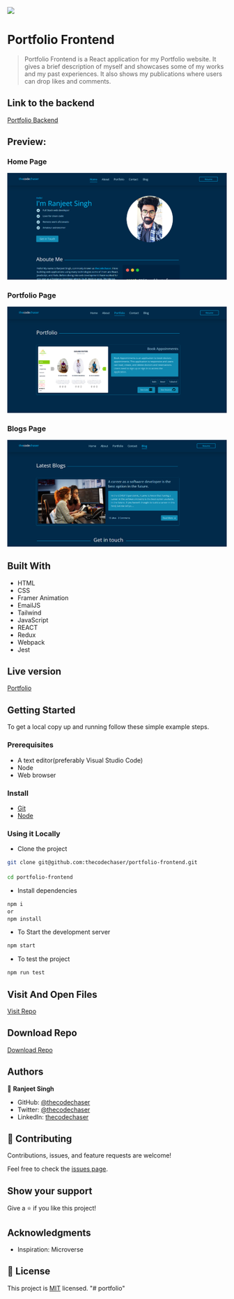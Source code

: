 ![](https://img.shields.io/badge/thecodechaser-blueviolet)

# Portfolio Frontend

> Portfolio Frontend is a React application for my Portfolio website. It gives a brief description of myself and showcases some of my works and my past experiences. It also shows my publications where users can drop likes and comments.

## Link to the backend

[Portfolio Backend](https://github.com/thecodechaser/portfolio-backend)

## Preview:

### Home Page

![screenshot](./src/assets/images/previews/preview1.png)

### Portfolio Page

![screenshot](./src/assets/images/previews/preview2.png)

### Blogs Page

![screenshot](./src/assets/images/previews/preview3.png)

## Built With

- HTML
- CSS
- Framer Animation
- EmailJS
- Tailwind
- JavaScript
- REACT
- Redux
- Webpack
- Jest

## Live version

[Portfolio](https://thecodechaser.com/)

## Getting Started

To get a local copy up and running follow these simple example steps.

### Prerequisites
- A text editor(preferably Visual Studio Code)
- Node
- Web browser

### Install
- [Git](https://git-scm.com/downloads)
- [Node](https://nodejs.org/en/download/)

### Using it Locally

- Clone the project

```bash 
git clone git@github.com:thecodechaser/portfolio-frontend.git

cd portfolio-frontend
```

- Install dependencies

```bash
npm i 
or
npm install
```
- To Start the development server
```bash
npm start
```

- To test the project
```bash
npm run test
```


## Visit And Open Files

[Visit Repo](https://github.com/thecodechaser/portfolio-frontend)

## Download Repo

[Download Repo](https://github.com/thecodechaser/portfolio-frontend/archive/refs/heads/dev.zip)

## Authors

👤 **Ranjeet Singh**

- GitHub: [@thecodechaser](https://github.com/thecodechaser)
- Twitter: [@thecodechaser](https://twitter.com/thecodechaser)
- LinkedIn: [thecodechaser](https://linkedin.com/in/thecodechaser)

## 🤝 Contributing

Contributions, issues, and feature requests are welcome!

Feel free to check the [issues page](https://github.com/thecodechaser/portfolio-frontend/issues).

## Show your support

Give a ⭐️ if you like this project!

## Acknowledgments

- Inspiration: Microverse

## 📝 License

This project is [MIT](./LICENSE.md) licensed.
"# portfolio" 
